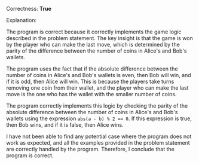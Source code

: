 Correctness: **True**

Explanation:

The program is correct because it correctly implements the game logic described in the problem statement. The key insight is that the game is won by the player who can make the last move, which is determined by the parity of the difference between the number of coins in Alice's and Bob's wallets.

The program uses the fact that if the absolute difference between the number of coins in Alice's and Bob's wallets is even, then Bob will win, and if it is odd, then Alice will win. This is because the players take turns removing one coin from their wallet, and the player who can make the last move is the one who has the wallet with the smaller number of coins.

The program correctly implements this logic by checking the parity of the absolute difference between the number of coins in Alice's and Bob's wallets using the expression `abs(a - b) % 2 == 0`. If this expression is true, then Bob wins, and if it is false, then Alice wins.

I have not been able to find any potential case where the program does not work as expected, and all the examples provided in the problem statement are correctly handled by the program. Therefore, I conclude that the program is correct.